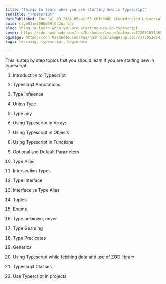 ```yaml
---
title: "Things to learn when you are starting new in Typescript"
seoTitle: "Typescript"
datePublished: Tue Jul 09 2024 09:42:35 GMT+0000 (Coordinated Universal Time)
cuid: clye835ei000m09l0c2uaftdc
slug: thing-to-learn-when-you-are-starting-new-in-typescript
cover: https://cdn.hashnode.com/res/hashnode/image/upload/v1720518514854/be2f24d8-f4d9-4693-b230-ac0aa0480096.png
ogImage: https://cdn.hashnode.com/res/hashnode/image/upload/v1720518141857/0739847e-05d1-443f-b71b-7ddc961e53e1.png
tags: learning, typescript, beginners

---
```


This is step by step topics that you should learn if you are starting new in typescript:

1. Introduction to Typescript
    
2. Typescript Annotations
    
3. Type Inference
    
4. Union Type
    
5. Type any
    
6. Using Typescript in Arrays
    
7. Using Typescript in Objects
    
8. Using Typescript in Functions
    
9. Optional and Default Parameters
    
10. Type Alias
    
11. Intersection Types
    
12. Type Interface
    
13. Interface vs Type Alias
    
14. Tuples
    
15. Enums
    
16. Type unknown, never
    
17. Type Guarding
    
18. Type Predicates
    
19. Generics
    
20. Using Typescript while fetching data and use of ZOD library
    
21. Typescript Classes
    
22. Use Typescript in projects